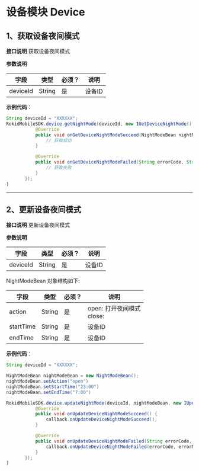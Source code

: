 # 设备模块 Device

## 1、获取设备夜间模式

 **接口说明**
 获取设备夜间模式
 
 **参数说明**
 
| 字段    | 类型   | 必须？| 说明 |
| ------ | ----- | ----- | ----- |
| deviceId | String | 是 | 设备ID |

 **示例代码**：
 
 ```java
 String deviceId = "XXXXXX";
 RokidMobileSDK.device.getNightMode(deviceId, new IGetDeviceNightMode() {
            @Override
            public void onGetDeviceNightModeSucceed(NightModeBean nightModeBean) {
                // 获取成功
            }

            @Override
            public void onGetDeviceNightModeFailed(String errorCode, String errorMsg) {
                // 获取失败
            }
        });
)
 ```

---
 
## 2、更新设备夜间模式

 **接口说明**
 更新设备夜间模式
 
 **参数说明**

| 字段    | 类型   | 必须？| 说明 |
| ------ | ----- | ----- | ----- |
| deviceId | String | 是 | 设备ID |

NightModeBean 对象结构如下:

| 字段    | 类型   | 必须？| 说明 |
| ------ | ----- | ----- | ----- |
| action | String | 是 | open: 打开夜间模式</br>close: |
| startTime | String | 是 | 设备ID |
| endTime | String | 是 | 设备ID |

 **示例代码**：
 
 ```java
 String deviceId = "XXXXXX";
 
 NightModeBean nightModeBean = new NightModeBean();
 nightModeBean.setAction("open")
 nightModeBean.setStartTime("23:00")
 nightModeBean.setEndTime("7:00")
 
 RokidMobileSDK.device.updateNightMode(deviceId, nightModeBean, new IUpdateDeviceNightMode() {
            @Override
            public void onUpdateDeviceNightModeSucceed() {
                callback.onUpdateDeviceNightModeSucceed();
            }

            @Override
            public void onUpdateDeviceNightModeFailed(String errorCode, String errorMsg) {
                callback.onUpdateDeviceNightModeFailed(errorCode, errorMsg);
            }
        });
)
 ```


